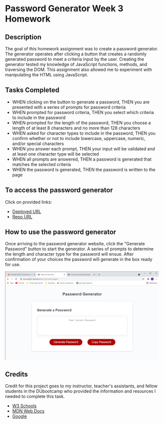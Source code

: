 # Password Generator Week 3 Homework

## Description

The goal of this homework assignment was to create a password generator. The generator operates after clicking a button that creates a randomly generated password to meet a criteria input by the user. Creating the generator tested my knowledge of JavaScript functions, methods, and traversing the DOM. This assignment also allowed me to experiment with manipulating the HTML using JavaScript.

## Tasks Completed

- WHEN clicking on the button to generate a password, THEN you are presented with a series of prompts for password criteria
- WHEN prompted for password criteria, THEN you select which criteria to include in the password
- WHEN prompted for the length of the password, THEN you choose a length of at least 8 characters and no more than 128 characters
- WHEN asked for character types to include in the password, THEN you confirm whether or not to include lowercase, uppercase, numeric, and/or special characters
- WHEN you answer each prompt, THEN your input will be validated and at least one character type will be selected
- WHEN all prompts are answered, THEN a password is generated that matches the selected criteria
- WHEN the password is generated, THEN the password is  written to the page

## To access the password generator

Click on provided links:
- [Deployed URL](https://dmosca2021.github.io/dm_hmk_wk3_pwgen/)
- [Repo URL](https://github.com/DMosca2021/dm_hmk_wk3_pwgen)

## How to use the password generator

Once arriving to the password generator website, click the "Generate Password" button to start the generator. A series of prompts to determine the length and character type for the password will ensue. After confirmation of your choices the password will generate in the box ready for use. 

![Screenshot](./assets/images/passgen_scrnsht2.png)

## Credits

Credit for this project goes to my instructor, teacher's assistants, and fellow students in the DUbootcamp who provided the information and resources I needed to complete this task.

- [W3 Schools](https://www.w3schools.com/js/default.asp)
- [MDN Web Docs](https://developer.mozilla.org/en-US/docs/Web/API/EventTarget/addEventListener)
- [Google](https://www.google.com/)